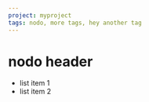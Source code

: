 ```yaml
---
project: myproject
tags: nodo, more tags, hey another tag
---
```


# nodo header

- list item 1
- list item 2
